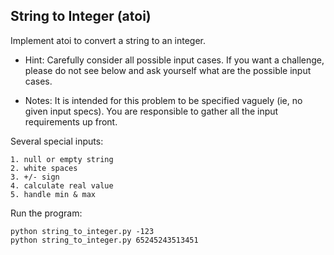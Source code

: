 ## String to Integer (atoi) 

Implement atoi to convert a string to an integer.

- Hint: Carefully consider all possible input cases. If you want a challenge, please do not see below and ask yourself what are the possible input cases.

- Notes: It is intended for this problem to be specified vaguely (ie, no given input specs). You are responsible to gather all the input requirements up front.

Several special inputs:

```
1. null or empty string
2. white spaces
3. +/- sign
4. calculate real value
5. handle min & max
```

Run the program:
```
python string_to_integer.py -123
python string_to_integer.py 65245243513451
```
